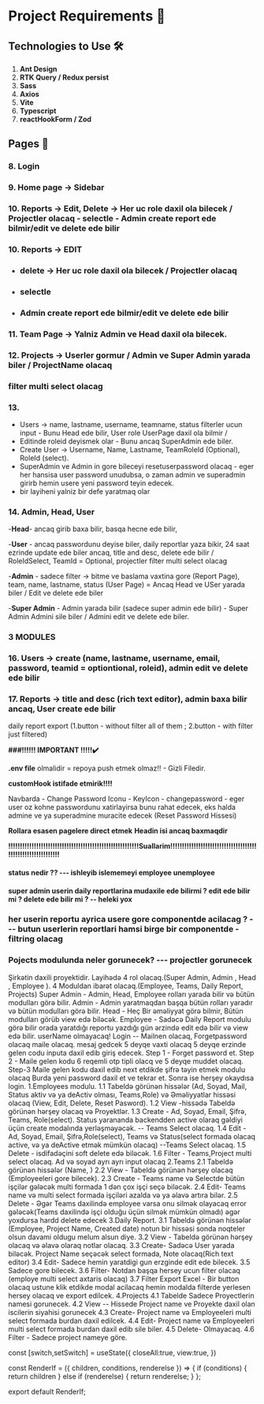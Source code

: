 # Project Requirements 🚀

## Technologies to Use 🛠️

1. **Ant Design**
2. **RTK Query / Redux persist**
3. **Sass**
4. **Axios**
5. **Vite**
6. **Typescript**
7. **reactHookForm / Zod**

## Pages 📄

### 8. Login

### 9. Home page -> Sidebar

### 10. Reports -> Edit, Delete -> Her uc role daxil ola bilecek / Projectler olacaq - selectle - Admin create report ede bilmir/edit ve delete ede bilir

### 10. Reports -> EDIT

- ### delete -> Her uc role daxil ola bilecek / Projectler olacaq
- ### selectle
- ### Admin create report ede bilmir/edit ve delete ede bilir

### 11. Team Page -> Yalniz Admin ve Head daxil ola bilecek.

### 12. Projects -> Userler gormur / Admin ve Super Admin yarada biler / ProjectName olacaq

### filter multi select olacag

### 13.

- Users -> name, lastname, username, teamname, status filterler ucun input - Bunu Head ede bilir, User role UserPage daxil ola bilmir /
- Editinde roleid deyismek olar - Bunu ancaq SuperAdmin ede biler.
- Create User -> Username, Name, Lastname, TeamRoleId (Optional), RoleId (select).
- SuperAdmin ve Admin in gore bileceyi resetuserpassword olacaq - eger her hansisa user password unudubsa, o zaman admin ve superadmin girirb hemin usere yeni password teyin edecek.
- bir layiheni yalniz bir defe yaratmaq olar

### 14. Admin, Head, User

-**Head**- ancaq girib baxa bilir, basqa hecne ede bilir,

-**User** - ancaq passwordunu deyise biler, daily reportlar yaza bikir, 24 saat ezrinde update ede biler ancaq, title and desc, delete ede bilir / RoleIdSelect, TeamId = Optional,
projectler filter multi select olacag

-**Admin** - sadece filter -> bitme ve baslama vaxtina gore (Report Page), team, name, lastname, status (User Page) = Ancaq Head ve USer
yarada biler / Edit ve delete ede biler

-**Super Admin** - Admin yarada bilir (sadece super admin ede bilir) - Super Admin Admini sile biler / Admini edit ve delete ede biler.

### 3 MODULES

### 16. Users -> create (name, lastname, username, email, password, teamid = optiontional, roleid), admin edit ve delete ede bilir

### 17. Reports -> title and desc (rich text editor), admin baxa bilir ancaq, User create ede bilir

daily report export (1.button - without filter all of them ; 2.button - with filter just filtered)

**###!!!!!! IMPORTANT !!!!!✔️**

**.env file** olmalidir = repoya push etmek olmaz!! - Gizli Filedir.

**customHook istifade etmirik!!!!**

Navbarda - Change Password Iconu - KeyIcon - changepassword - eger user oz kohne passwordunu xatirlayirsa bunu rahat edecek, eks halda admine ve ya superadmine muracite edecek (Reset Password Hissesi)

**Rollara esasen pagelere direct etmek**
**Headin isi ancaq baxmaqdir**

**!!!!!!!!!!!!!!!!!!!!!!!!!!!!!!!!!!!!!!!!!!!!!!!!!!!!!!!!Suallarim!!!!!!!!!!!!!!!!!!!!!!!!!!!!!!!!!!!!!!!!!!!!!!!!!!!!!!!!!!!**

#### status nedir ?? --- ishleyib islememeyi employee unemployee

#### super admin userin daily reportlarina mudaxile ede bilirmi ? edit ede bilir mi ? delete ede bilir mi ? -- heleki yox

### her userin reportu ayrica usere gore componentde acilacag ? --- butun userlerin reportlari hamsi birge bir componentde - filtring olacag

### Pojects modulunda neler gorunecek? --- projectler gorunecek

Şirkətin daxili proyektidir. Layihədə 4 rol olacaq.(Super Admin, Admin , Head , Employee ).
4 Moduldan ibarət olacaq.(Employee, Teams, Daily Report, Projects)
Super Admin - Admin, Head, Employee rolları yarada bilir və bütün modulları görə bilir.
Admin - Admin yaratmaqdan başqa bütün rolları yaradır və bütün modulları görə bilir.
Head - Heç Bir əməliyyat görə bilmir, Bütün modulları görüb view edə biləcək.
Employee - Sadəcə Daily Report modulu görə bilir orada yaratdığı reportu yazdığı gün ərzində edit edə bilir və view edə bilir.
userName olmayacaq!
Login -- Mailnen olacaq, Forgetpassword olacaq maile olacaq. mesaj gedcek 5 deyqe vaxti olacaq 5 deyqe erzinde gelen codu inputa daxil edib giriş edecek.
Step 1 - Forget password et.
Step 2 - Maile gelen kodu 6 reqemli otp tipli olacq ve 5 deyqe muddet olacaq.
Step-3 Maile gelen kodu daxil edib next etdikde şifrə təyin etmek modulu olacaq Burda yeni password daxil et ve tekrar et.
Sonra ise herşey okaydısa login.
1.Employees modulu.
1.1 Tabeldə görünən hissələr (Ad, Soyad, Mail, Status aktiv və ya deActiv olması, Teams,Role) və Əməliyyatlar hissəsi olacaq (View, Edit, Delete, Reset Pasword).
1.2 View -hissədə Tabeldə görünən hərşey olacaq və Proyektlər.
1.3 Create - Ad, Soyad, Email, Şifrə, Teams, Role(select). Status yarananda backendden active olaraq gəldiyi üçün create modalında yerləşməyəcək. -- Teams Select olacaq.
1.4 Edit - Ad, Soyad, Email, Şifrə,Role(select), Teams və Status(select formada olacaq active, və ya deActive etmək mümkün olacaq) --Teams Select olacaq.
1.5 Delete - isdifadəçini soft delete edə biləcək.
1.6 Filter - Teams,Project multi select olacaq. Ad və soyad ayrı ayrı input olacaq
2.Teams
2.1 Tabeldə görünən hissələr (Name, )
2.2 View - Tabeldə görünən hərşey olacaq (Employeeleri gore bilecek).
2.3 Create - Teams name və Selectde bütün işçilər gələcək multi formada 1 dən çox işçi seçə biləcək.
2.4 Edit- Teams name və multi select formada işçiləri azalda və ya əlavə artıra bilər.
2.5 Delete - Əgər Teams daxilində employee varsa onu silmək olayacaq error gələcək(Teams daxilində işçi olduğu üçün silmək mümkün olmadı) əgər yoxdursa hardd delete edecek
3.Daily Report.
3.1 Tabeldə görünən hissələr (Employee, Project Name, Created date) notun bir hissəsi sonda noqteler olsun davami oldugu melum alsun diye.
3.2 View - Tabeldə görünən hərşey olacaq və əlavə olaraq notlar olacaq.
3.3 Create- Sadəcə User yarada biləcək. Project Name seçəcək select formada, Note olacaq(Rich text editor)
3.4 Edit- Sadece hemin yaratdigi gun erzginde edit ede bilecek.
3.5 Sadece gore bilecek.
3.6 Filter- Notdan başqa hersey ucun filter olacaq (employe multi select axtaris olacaq)
3.7 Filter Export Excel - Bir button olacaq ustune klik etdikde modal acilacaq hemin modalda filterde yerlesen hersey olacaq ve export edilcek.
4.Projects
4.1 Tabelde Sadece Proyectlerin namesi gorunecek.
4.2 View -- Hissede Project name ve Proyekte daxil olan iscilerin siyahisi gorunecek
4.3 Create- Project name və Employeeleri multi select formada burdan daxil edilcek.
4.4 Edit- Project name və Employeeleri multi select formada burdan daxil edib sile biler.
4.5 Delete- Olmayacaq.
4.6 Filter - Sadece project nameye göre.

const [switch,setSwitch] = useState({
closeAll:true,
view:true,
})

const RenderIf = ({ children, conditions, renderelse }) => {
if (conditions) {
return children
} else if (renderelse) {
return renderelse;
}
};

export default RenderIf;
